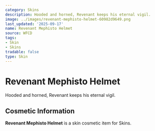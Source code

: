 ```yaml
---
category: Skins
description: Hooded and horned, Revenant keeps his eternal vigil.
image: ../images/revenant-mephisto-helmet-60982d9649.png
last_updated: '2025-09-17'
name: Revenant Mephisto Helmet
source: WFCD
tags:
- Skin
- Skins
tradable: false
type: Skin
---
```


# Revenant Mephisto Helmet

Hooded and horned, Revenant keeps his eternal vigil.

## Cosmetic Information

**Revenant Mephisto Helmet** is a skin cosmetic item for Skins.

